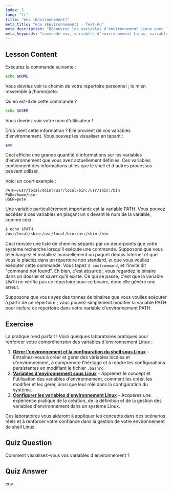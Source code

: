 ```yaml
---
index: 5
lang: "fr"
title: "env (Environnement)"
meta_title: "env (Environnement) - Text-Fu"
meta_description: "Découvrez les variables d'environnement Linux avec la commande 'env'. Comprenez les variables PATH, HOME et USER. Obtenez un guide pour débutants sur la gestion de votre environnement Linux."
meta_keywords: "commande env, variables d'environnement Linux, variable PATH, tutoriel Linux, Linux pour débutants, variables shell, guide Linux"
---
```


## Lesson Content

Exécutez la commande suivante :

```bash
echo $HOME
```

Vous devriez voir le chemin de votre répertoire personnel ; le mien ressemble à /home/pete.

Qu'en est-il de cette commande ?

```bash
echo $USER
```

Vous devriez voir votre nom d'utilisateur !

D'où vient cette information ? Elle provient de vos variables d'environnement. Vous pouvez les visualiser en tapant :

```bash
env
```

Ceci affiche une grande quantité d'informations sur les variables d'environnement que vous avez actuellement définies. Ces variables contiennent des informations utiles que le shell et d'autres processus peuvent utiliser.

Voici un court exemple :

```plaintext
PATH=/usr/local/sbin:/usr/local/bin:/usr/sbin:/bin
PWD=/home/user
USER=pete
```

Une variable particulièrement importante est la variable PATH. Vous pouvez accéder à ces variables en plaçant un `$` devant le nom de la variable, comme ceci :

```bash
$ echo $PATH
/usr/local/sbin:/usr/local/bin:/usr/sbin:/bin
```

Ceci renvoie une liste de chemins séparés par un deux-points que votre système recherche lorsqu'il exécute une commande. Supposons que vous téléchargiez et installiez manuellement un paquet depuis Internet et que vous le placiez dans un répertoire non standard, et que vous vouliez exécuter cette commande. Vous tapez `$ coolcommand`, et l'invite dit "command not found". Eh bien, c'est absurde ; vous regardez le binaire dans un dossier et savez qu'il existe. Ce qui se passe, c'est que la variable `$PATH` ne vérifie pas ce répertoire pour ce binaire, donc elle génère une erreur.

Supposons que vous ayez des tonnes de binaires que vous vouliez exécuter à partir de ce répertoire ; vous pouvez simplement modifier la variable PATH pour inclure ce répertoire dans votre variable d'environnement PATH.

## Exercise

La pratique rend parfait ! Voici quelques laboratoires pratiques pour renforcer votre compréhension des variables d'environnement Linux :

1. **[Gérer l'environnement et la configuration du shell sous Linux](https://labex.io/fr/labs/comptia-manage-shell-environment-and-configuration-in-linux-590838)** - Entraînez-vous à créer et gérer des variables locales et d'environnement, à comprendre l'héritage et à rendre les configurations persistantes en modifiant le fichier `.bashrc`.
2. **[Variables d'environnement sous Linux](https://labex.io/fr/labs/linux-environment-variables-in-linux-385274)** - Apprenez le concept et l'utilisation des variables d'environnement, comment les créer, les modifier et les gérer, ainsi que leur rôle dans la configuration du système.
3. **[Configurer les variables d'environnement Linux](https://labex.io/fr/labs/linux-configure-linux-environment-variables-437861)** - Acquérez une expérience pratique de la création, de la définition et de la gestion des variables d'environnement dans un système Linux.

Ces laboratoires vous aideront à appliquer les concepts dans des scénarios réels et à renforcer votre confiance dans la gestion de votre environnement de shell Linux.

## Quiz Question

Comment visualisez-vous vos variables d'environnement ?

## Quiz Answer

env
